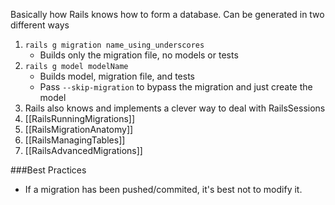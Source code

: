 Basically how Rails knows how to form a database. Can be generated in two different ways

1. `rails g migration name_using_underscores`
   * Builds only the migration file, no models or tests
2. `rails g model modelName`
   * Builds model, migration file, and tests
   * Pass `--skip-migration` to bypass the migration and just create the model
3. Rails also knows and implements a clever way to deal with RailsSessions
4. [[RailsRunningMigrations]]
5. [[RailsMigrationAnatomy]]
6. [[RailsManagingTables]]
7. [[RailsAdvancedMigrations]]

###Best Practices

* If a migration has been pushed/commited, it's best not to modify it.